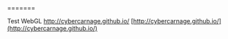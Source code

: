======= 
 
Test WebGL
http://cybercarnage.github.io/
[http://cybercarnage.github.io/](http://cybercarnage.github.io/)